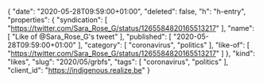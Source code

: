 {
  "date": "2020-05-28T09:59:00+01:00",
  "deleted": false,
  "h": "h-entry",
  "properties": {
    "syndication": [
      "https://twitter.com/Sara_Rose_G/status/1265584820165513217"
    ],
    "name": [
      "Like of @Sara_Rose_G's tweet"
    ],
    "published": [
      "2020-05-28T09:59:00+01:00"
    ],
    "category": [
      "coronavirus",
      "politics"
    ],
    "like-of": [
      "https://twitter.com/Sara_Rose_G/status/1265584820165513217"
    ]
  },
  "kind": "likes",
  "slug": "2020/05/grbfs",
  "tags": [
    "coronavirus",
    "politics"
  ],
  "client_id": "https://indigenous.realize.be"
}
